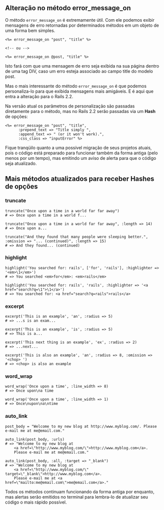 ## Alteração no método error\_message\_on

O método `error_message_on` é extremamente útil. Com ele podemos exibir mensagens de erro retornadas por determinados métodos em um objeto de uma forma bem simples.

	<%= error_message_on "post", "title" %>

	<!-- ou -->

	<%= error_message_on @post, "title" %>

Isto fará com que uma mensagem de erro seja exibida na sua página dentro de uma tag DIV, caso um erro esteja associado ao campo title do modelo post.

Mas o mais interessante do método `error_message_on` é que podemos personaliza-lo para que exibida mensagens mais amigáveis. E é aqui que entra a alteração para o Rails 2.2.

Na versão atual os parâmetros de personalização são passadas diretamente para o método, mas no Rails 2.2 serão passadas via um **Hash** de opções:

	<%= error_message_on "post", "title",
	      :prepend_text => "Title simply ",
	      :append_text => " (or it won't work).",
	      :css_class => "inputError" %>

Fique tranqüilo quanto a uma possível migração de seus projetos atuais, pois o código está preparado para funcionar também da forma antiga (pelo menos por um tempo), mas emitindo um aviso de alerta para que o código seja atualizado.

## Mais métodos atualizados para receber Hashes de opções

### truncate

	truncate("Once upon a time in a world far far away")
	# => Once upon a time in a world f...

	truncate("Once upon a time in a world far far away", :length => 14)
	# => Once upon a...

	truncate("And they found that many people were sleeping better.", :omission => "... (continued)", :length => 15)
	# => And they found... (continued)

### highlight

	highlight('You searched for: rails', ['for', 'rails'], :highlighter => '<em>\1</em>')
	# => You searched <em>for</em>: <em>rails</em>

	highlight('You searched for: rails', 'rails', :highlighter => '<a href="search?q=\1">\1</a>')
	# => You searched for: <a href="search?q=rails">rails</a>

### excerpt

	excerpt('This is an example', 'an', :radius => 5)
	# => ...s is an exam...

	excerpt('This is an example', 'is', :radius => 5)
	# => This is a...

	excerpt('This next thing is an example', 'ex', :radius => 2)
	# => ...next...

	excerpt('This is also an example', 'an', :radius => 8, :omission => '<chop> ')
	# => <chop> is also an example

### word\_wrap

	word_wrap('Once upon a time', :line_width => 8)
	# => Once upon\na time

	word_wrap('Once upon a time', :line_width => 1)
	# => Once\nupon\na\ntime

### auto\_link

	post_body = "Welcome to my new blog at http://www.myblog.com/. Please e-mail me at me@email.com."

	auto_link(post_body, :urls)
	# => "Welcome to my new blog at 
		<a href=\"http://www.myblog.com/\">http://www.myblog.com</a>. 
		Please e-mail me at me@email.com."

	auto_link(post_body, :all, :target => "_blank")
	# => "Welcome to my new blog at 
		<a href=\"http://www.myblog.com/\" target=\"_blank\">http://www.myblog.com</a>. 
		Please e-mail me at <a href=\"mailto:me@email.com\">me@email.com</a>."

Todos os métodos continuam funcionando da forma antiga por enquanto, mas alertas serão emitidos no terminal para lembra-lo de atualizar seu código o mais rápido possível.
